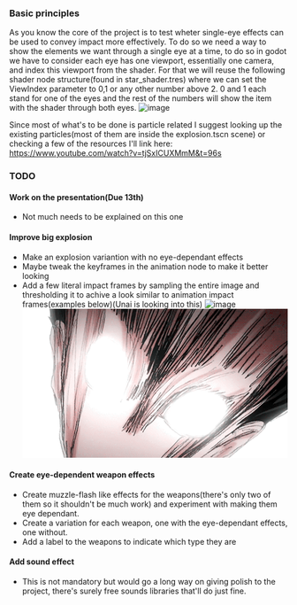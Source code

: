 ### Basic principles
As you know the core of the project is to test wheter single-eye effects can be used to convey impact more effectively. 
To do so we need a way to show the elements we want through a single eye at a time, to do so in godot we have to consider each eye has one viewport, essentially one camera, and index this viewport from the shader.
For that we will reuse the following shader node structure(found in star_shader.tres) where we can set the ViewIndex parameter to 0,1 or any other number above 2. 0 and 1 each stand for one of the eyes and the rest of the numbers will show the item with the shader through both eyes.
![image](https://github.com/user-attachments/assets/42430926-f4a8-4a03-b44d-aca3ef57fd5f)

Since most of what's to be done is particle related I suggest looking up the existing particles(most of them are inside the explosion.tscn scene) or checking a few of the resources I'll link here:
https://www.youtube.com/watch?v=tjSxICUXMmM&t=96s


### TODO
#### Work on the presentation(Due 13th)
- Not much needs to be explained on this one

#### Improve big explosion
- Make an explosion variantion with no eye-dependant effects
- Maybe tweak the keyframes in the animation node to make it better looking
- Add a few literal impact frames by sampling the entire image and thresholding it to achive a look similar to animation impact frames(examples below)(Unai is looking into this)
![image](https://github.com/user-attachments/assets/6d535a42-5516-4d7d-8993-7482807d4ab2)
![](https://github.com/unaiLarra/VR-Final-Project/blob/main/Assets/References/impact_frame.gif)

#### Create eye-dependent weapon effects
- Create muzzle-flash like effects for the weapons(there's only two of them so it shouldn't be much work) and experiment with making them eye dependant.
- Create a variation for each weapon, one with the eye-dependant effects, one without.
- Add a label to the weapons to indicate which type they are

#### Add sound effect
- This is not mandatory but would go a long way on giving polish to the project, there's surely free sounds libraries that'll do just fine.
